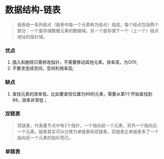 # 数据结构-链表
> 链表由一系列结点（链表中每一个元素称为结点）组成，每个结点包括两个部分：一个是存储数据元素的数据域，另一个是存储下一个（上一个）结点地址的指针域。

### 优点
1. 插入和删除只需修改指针，不需要移动其他元素，效率高，为O(1); 
2. 不要求连续空间，空间利用率高;

### 缺点
1. 查找元素的效率低，比如要查找位置为99的元素，需要从第1个开始查找到99，效率非常低；

### 双链表
> 双链表，代表着节点中有2个指针，一个指向前一个元素，另外一个指向后一个元素。链表其实可以分类为单链表和双链表，双链表比单链表多了一个指向前一个元素的指针而已。

### 单链表